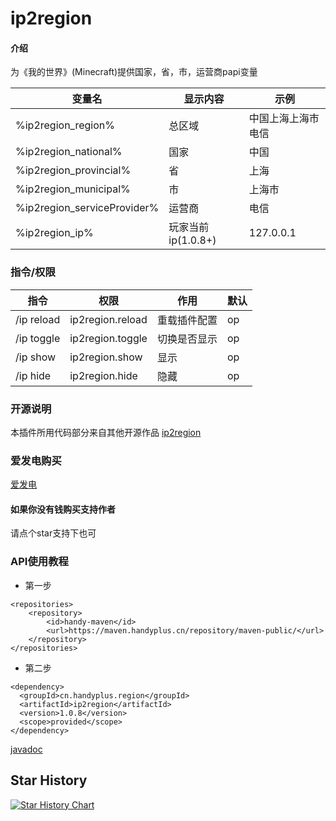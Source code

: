 # ip2region

#### 介绍

为《我的世界》(Minecraft)提供国家，省，市，运营商papi变量

| 变量名                         | 显示内容           | 示例        |
|-----------------------------|----------------|-----------|
| %ip2region_region%          | 总区域            | 中国上海上海市电信 | 
| %ip2region_national%        | 国家             | 中国        | 
| %ip2region_provincial%      | 省              | 上海        | 
| %ip2region_municipal%       | 市              | 上海市       | 
| %ip2region_serviceProvider% | 运营商            | 电信        |
| %ip2region_ip%              | 玩家当前ip(1.0.8+) | 127.0.0.1 |

### 指令/权限

| 指令         | 权限               | 作用     | 默认 |
|------------|------------------|--------|----|
| /ip reload | ip2region.reload | 重载插件配置 | op |
| /ip toggle | ip2region.toggle | 切换是否显示 | op |
| /ip show   | ip2region.show   | 显示     | op |
| /ip hide   | ip2region.hide   | 隐藏     | op |

### 开源说明

本插件所用代码部分来自其他开源作品 [ip2region](https://github.com/lionsoul2014/ip2region)

### 爱发电购买

[爱发电](https://afdian.net/item?plan_id=c1bf175c4a3111ed94bb52540025c377)

#### 如果你没有钱购买支持作者

请点个star支持下也可

### API使用教程

* 第一步

```
<repositories>
    <repository>
        <id>handy-maven</id>
        <url>https://maven.handyplus.cn/repository/maven-public/</url>
    </repository>
</repositories>
```

* 第二步

```
<dependency>
  <groupId>cn.handyplus.region</groupId>
  <artifactId>ip2region</artifactId>
  <version>1.0.8</version>
  <scope>provided</scope>
</dependency>
```

[javadoc](https://handy-git.github.io/ip2region/)

## Star History

[![Star History Chart](https://api.star-history.com/svg?repos=handy-git/ip2region&type=Date)](https://star-history.com/#handy-git/ip2region&Date)

       
